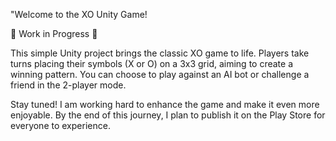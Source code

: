 "Welcome to the XO Unity Game!

🚧 Work in Progress 🚧

This simple Unity project brings the classic XO game to life. Players take turns placing their symbols (X or O) on a 3x3 grid, aiming to create a winning pattern. You can choose to play against an AI bot or challenge a friend in the 2-player mode.

Stay tuned! I am working hard to enhance the game and make it even more enjoyable. By the end of this journey, I plan to publish it on the Play Store for everyone to experience.



